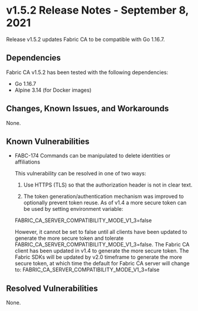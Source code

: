 v1.5.2 Release Notes - September 8, 2021
========================================

Release v1.5.2 updates Fabric CA to be compatible with Go 1.16.7.

Dependencies
------------

Fabric CA v1.5.2 has been tested with the following dependencies:
- Go 1.16.7
- Alpine 3.14 (for Docker images)


Changes, Known Issues, and Workarounds
--------------------------------------
None.

Known Vulnerabilities
---------------------
- FABC-174 Commands can be manipulated to delete identities or affiliations

  This vulnerability can be resolved in one of two ways:

  1) Use HTTPS (TLS) so that the authorization header is not in clear text.

  2) The token generation/authentication mechanism was improved to optionally prevent
  token reuse. As of v1.4 a more secure token can be used by setting environment variable:

  FABRIC_CA_SERVER_COMPATIBILITY_MODE_V1_3=false

  However, it cannot be set to false until all clients have
  been updated to generate the more secure token and tolerate
  FABRIC_CA_SERVER_COMPATIBILITY_MODE_V1_3=false.
  The Fabric CA client has been updated in v1.4 to generate the more secure token.
  The Fabric SDKs will be updated by v2.0 timeframe to generate the more secure token,
  at which time the default for Fabric CA server will change to:
  FABRIC_CA_SERVER_COMPATIBILITY_MODE_V1_3=false

Resolved Vulnerabilities
------------------------
None.
